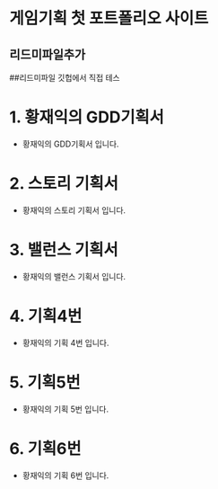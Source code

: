 # 게임기획 첫 포트폴리오 사이트
## 리드미파일추가
##리드미파일 깃헙에서 직접 테스


# 1. 황재익의 GDD기획서
* 황재익의 GDD기획서 입니다.
# 2. 스토리 기획서
* 황재익의 스토리 기획서 입니다.
# 3. 밸런스 기획서
* 황재익의 밸런스 기획서 입니다.
# 4. 기획4번
* 황재익의 기획 4번 입니다.
# 5. 기획5번
* 황재익의 기획 5번 입니다.
# 6. 기획6번
* 황재익의 기획 6번 입니다.